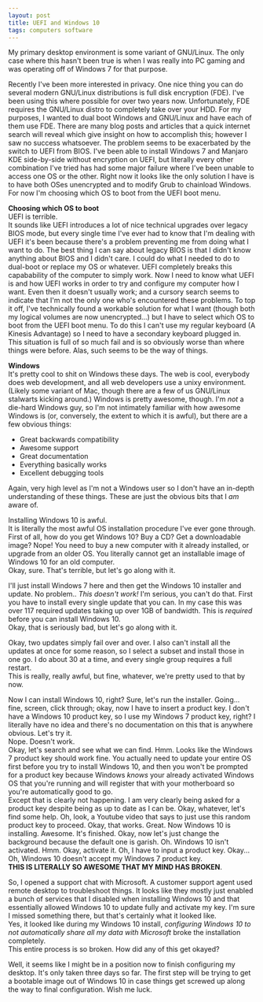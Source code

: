 ```yaml
---
layout: post
title: UEFI and Windows 10
tags: computers software
---
```


My primary desktop environment is some variant of GNU/Linux.  The only case where this hasn't been true is
when I was really into PC gaming and was operating off of Windows 7 for that purpose.

Recently I've been more interested in privacy.  One nice thing you can do several modern GNU/Linux
distributions is full disk encryption (FDE).  I've been using this where possible for over two years now.
Unfortunately, FDE requires the GNU/Linux distro to completely take over your HDD.
For my purposes, I wanted to dual boot Windows and GNU/Linux and have each of them use FDE.  There are
many blog posts and articles that a quick internet search will reveal which give insight on how to accomplish
this; however I saw no success whatsoever.  The problem seems to be exacerbated by the switch to UEFI from
BIOS.  I've been able to install Windows 7 and Manjaro KDE side-by-side without encryption on UEFI, but
literally every other combination I've tried has had some major failure where I've been unable to access one
OS or the other.  Right now it looks like the only solution I have is to have both OSes unencrypted and
to modify Grub to chainload Windows.  For now I'm choosing which OS to boot from the UEFI boot menu.

**Choosing which OS to boot**<br/>
UEFI is terrible.<br/>
It sounds like UEFI introduces a lot of nice technical upgrades over legacy BIOS mode, but every single time
I've ever had to know that I'm dealing with UEFI it's been because there's a problem preventing me from
doing what I want to do.  The best thing I can say about legacy BIOS is that I didn't know anything about BIOS
and I didn't care.  I could do what I needed to do to dual-boot or replace my OS or whatever. UEFI completely
breaks this capabability of the computer to simply work.  Now I need to know what UEFI is and how UEFI works
in order to try and configure my computer how I want.  Even then it doesn't usually work; and a cursory
search seems to indicate that I'm not the only one who's encountered these problems.  To top it off, I've
technically found a workable solution for what I want (though both my logical volumes are now unencrypted...)
but I have to select which OS to boot from the UEFI boot menu.  To do this I can't use my regular keyboard
(A Kinesis Advantage) so I need to have a secondary keyboard plugged in.  This situation is full of so much
fail and is so obviously worse than where things were before.  Alas, such seems to be the way of things.

**Windows**<br/>
It's pretty cool to shit on Windows these days.  The web is cool, everybody does web development, and all web
developers use a unixy environment. (Likely some variant of Mac, though there are a few of us GNU/Linux
stalwarts kicking around.)  Windows is pretty awesome, though. I'm *not* a die-hard Windows guy, so I'm not
intimately familiar with how awesome Windows is (or, conversely, the extent to which it is awful), but there
are a few obvious things:

- Great backwards compatibility
- Awesome support
- Great documentation
- Everything basically works
- Excellent debugging tools

Again, very high level as I'm not a Windows user so I don't have an in-depth understanding of these things.
These are just the obvious bits that I *am* aware of.

Installing Windows 10 is awful.<br />
It is literally the most awful OS installation procedure I've ever gone through.<br/>
First of all, how do you get Windows 10?  Buy a CD?  Get a downloadable image?  Nope!  You need to buy a
new computer with it already installed, or upgrade from an older OS.  You literally cannot get an installable
image of Windows 10 for an old computer.<br/>
Okay, sure.  That's terrible, but let's go along with it.

I'll just install Windows 7 here and then get the Windows 10 installer and update.  No problem.. *This doesn't
work!*  I'm serious, you can't do that.  First you have to install every single update that you can.  In my
case this was over 117 required updates taking up over 1GB of bandwidth.  This is *required* before you can
install Windows 10.<br/>
Okay, that is seriously bad, but let's go along with it.

Okay, two updates simply fail over and over.  I also can't install all the updates at once for some reason,
so I select a subset and install those in one go.  I do about 30 at a time, and every single group requires a
full restart.<br/>This is really, really awful, but fine, whatever, we're pretty used to that by now.

Now I can install Windows 10, right?  Sure, let's run the installer.  Going... fine, screen, click through; okay, now
I have to insert a product key.  I don't have a Windows 10 product key, so I use my Windows 7 product key,
right?  I literally have no idea and there's no documentation on this that is anywhere obvious.  Let's try it.<br />
Nope.  Doesn't work.</br>
Okay, let's search and see what we can find.  Hmm. Looks like the Windows 7 product key should work fine.
You actually need to update your entire OS first before you try to install Windows 10, and then you won't be
prompted for a product key because Windows *knows* your already activated Windows OS that you're running and
will register that with your motherboard so you're automatically good to go.<br/>
Except that is clearly not happening.  I am very clearly being asked for a product key despite being as up to
date as I can be.  Okay, whatever, let's find some help.  Oh, look, a Youtube video that says to just use this
random product key to proceed.  Okay, that works.  Great.  Now Windows 10 is installing.  Awesome. It's
finished.  Okay, now let's just change the background because the default one is garish. Oh. Windows 10 isn't
activated. Hmm.  Okay, activate it.  Oh, I have to input a product key.  Okay...  Oh, Windows 10 doesn't accept
my Windows 7 product key.<br/>
**THIS IS LITERALLY SO AWESOME THAT MY MIND HAS BROKEN**.

So, I opened a support chat with Microsoft.  A customer support agent used remote desktop to troubleshoot things.
It looks like they mostly just enabled a bunch of services that I disabled when installing Windows 10 and that
essentially allowed Windows 10 to update fully and activate my key.  I'm sure I missed something there, but that's
certainly what it looked like.<br/>
Yes, it looked like during my Windows 10 install, *configuring Windows 10 to not automatically share all my data
with Microsoft* broke the installation completely.<br/>
This entire process is so broken. How did any of this get okayed?

Well, it seems like I might be in a position now to finish configuring my desktop.  It's only taken three days
so far.  The first step will be trying to get a bootable image out of Windows 10 in case things get screwed up
along the way to final configuration.  Wish me luck.
